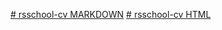 [# rsschool-cv MARKDOWN](https://tyronmaster.github.io/rsschool-cv/cv)
[# rsschool-cv HTML](https://tyronmaster.github.io/rsschool-cv/)